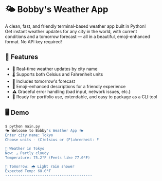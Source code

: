 # 🌤️ Bobby's Weather App

A clean, fast, and friendly terminal-based weather app built in Python!  
Get instant weather updates for any city in the world, with current conditions and a tomorrow forecast — all in a beautiful, emoji-enhanced format. No API key required!

## 🚀 Features

- 📍 Real-time weather updates by city name
- 🌡️ Supports both Celsius and Fahrenheit units
- 📅 Includes tomorrow's forecast
- 🌈 Emoji-enhanced descriptions for a friendly experience
- ⚠️ Graceful error handling (bad input, network issues, etc.)
- 🧩 Ready for portfolio use, extendable, and easy to package as a CLI tool

## 🖥️ Demo

```bash
$ python main.py
🌤️ Welcome to Bobby's Weather App 🌤️
Enter city name: Tokyo
Choose units - (C)elsius or (F)ahrenheit: F

📍 Weather in Tokyo
Now: ☁️ Partly cloudy
Temperature: 75.2°F (Feels like 77.0°F)

📅 Tomorrow: 🌧️ Light rain shower
Expected Temp: 68.0°F
----------------------------------------